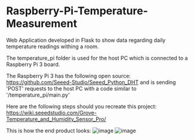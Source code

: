 # Raspberry-Pi-Temperature-Measurement

Web Application developed in Flask to show data regarding daily temperature readings withing a room.

The temperature_pi folder is used for the host PC which is connected to a Raspberry Pi 3 board.

The Raspberry Pi 3 has the following open source: https://github.com/Seeed-Studio/Seeed_Python_DHT and is sending 'POST' requests to the host PC with a code similar to '/temperature_pi/main.py'

Here are the following steps should you recreate this project: https://wiki.seeedstudio.com/Grove-Temperature_and_Humidity_Sensor_Pro/

This is how the end product looks:
![image](https://github.com/user-attachments/assets/d2f41d8b-5383-4653-8e07-e8b243103ee6)
![image](https://github.com/user-attachments/assets/9bbc725a-2e2d-48b4-ab38-3d8e8de9d0dd)

